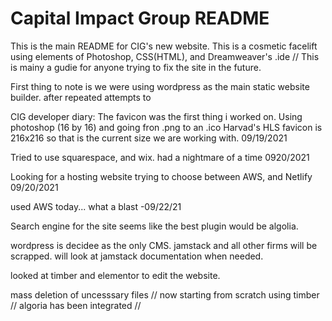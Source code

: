 # Capital Impact Group README

This is the main README for CIG's new website. This is a cosmetic facelift using elements of Photoshop, 
CSS(HTML), and Dreamweaver's .ide //  This is mainy a gudie for anyone trying to fix the site in the future. 


First thing to note is we were using wordpress as the main static website builder. after repeated attempts to




CIG developer diary:
The favicon was the first thing i worked on. Using photoshop (16 by 16) and going fron .png to an .ico 
Harvad's HLS favicon is 216x216 so that is the current size we are working with. 09/19/2021

Tried to use squarespace, and wix. had a nightmare of a time 0920/2021


Looking for a hosting website trying to choose between AWS, and Netlify 09/20/2021 

  used AWS today... what a blast -09/22/21

Search engine for the site seems like the best plugin would be algolia.


wordpress is decidee as the only CMS. jamstack and all other firms will be scrapped. will look at jamstack documentation when needed. 


looked at timber and elementor to edit the website. 

mass deletion of uncesssary files // now starting from scratch using timber // algoria has been integrated // 
